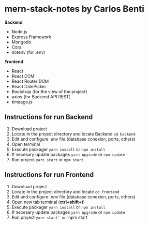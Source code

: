 # mern-stack-notes by Carlos Benti
**Backend**
- Node.js
- Express Framework
- Mongodb
- Cors
- dotenv (for .env)

**Frontend**
- React
- React DOM
- React Router DOM
- React DatePicker
- Bootstrap (for the view of the project)
- axios (for Backend API REST)
- timeago.js

## Instructions for run Backend
1. Download project 
2. Locate in the project directory and locate Backend `cd backend`
3. Edit and configure .env file (database conexion, ports, others)
4. Open terminal 
5. Execute packager `yarn install` or `npm install`
6. If necesary update packages `yarn upgrade` or `npm update` 
7. Run project `yarn start` or `npm start`

## Instructions for run Frontend
1. Download project
2. Locate in the project directory and locate `cd frontend`
3. Edit and configure .env file (database conexion, ports, others)
4. Open new tab terminal (**ctrl+shift+t**) 
5. Execute packager `yarn install` or `npm install`
6. If necesary update packages `yarn upgrade` or `npm update` 
7. Run project `yarn start' or `npm start`
